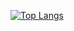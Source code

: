 [![Top Langs](https://github-readme-stats.vercel.app/api/top-langs/?username=rita-morozova&layout=compact&theme=buefy&langs_count=10)](https://github.com/anuraghazra/github-readme-stats)



